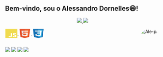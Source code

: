 ## Bem-vindo, sou o Alessandro Dornelles😄!
<div align="center">
  <a href="https://github.com/aledornelles">
  <img height="180em" src="https://github-readme-stats.vercel.app/api?username=aledornelles&show_icons=true&theme=dark&include_all_commits=true&count_private=true"/>
  <img height="180em" src="https://github-readme-stats.vercel.app/api/top-langs/?username=aledornelles&layout=compact&langs_count=7&theme=dark"/>
</div>
<div style="display: inline_block"><br>
  <img align="center" alt="Ale-Js" height="30" width="40" src="https://raw.githubusercontent.com/devicons/devicon/master/icons/javascript/javascript-plain.svg">
  <img align="center" alt="Ale-HTML" height="30" width="40" src="https://raw.githubusercontent.com/devicons/devicon/master/icons/html5/html5-original.svg">
  <img align="center" alt="Ale-CSS" height="30" width="40" src="https://raw.githubusercontent.com/devicons/devicon/master/icons/css3/css3-original.svg">
  <img align="right" alt="Ale-pic" height="150" style="border-radius:50px;" src="https://media2.giphy.com/media/WwD1i0nTbY23hvfp21/giphy.webp?cid=ecf05e47l72q9w52x2t8lp5edc94ppba1twnfmv327b8l2bs&rid=giphy.webp&ct=s">
</div>
  
  ##
 
<div> 
  <a href="https://www.instagram.com/aledornelles_/" target="_blank"><img src="https://img.shields.io/badge/-Instagram-%23E4405F?style=for-the-badge&logo=instagram&logoColor=white" target="_blank"></a>
 	<a href="https://www.twitch.tv/alegit1" target="_blank"><img src="https://img.shields.io/badge/Twitch-9146FF?style=for-the-badge&logo=twitch&logoColor=white" target="_blank"></a>
  <a href = "mailto:adornelles28@gmail.com"><img src="https://img.shields.io/badge/-Gmail-%23333?style=for-the-badge&logo=gmail&logoColor=white" 
target="_blank"></a>
  <a href="https://www.linkedin.com/in/alessandro-dornelles-b26207197/" target="_blank"><img src="https://img.shields.io/badge/-LinkedIn-%230077B5?style=for-the-badge&logo=linkedin&logoColor=white" 
target="_blank"></a>
 
</div>
